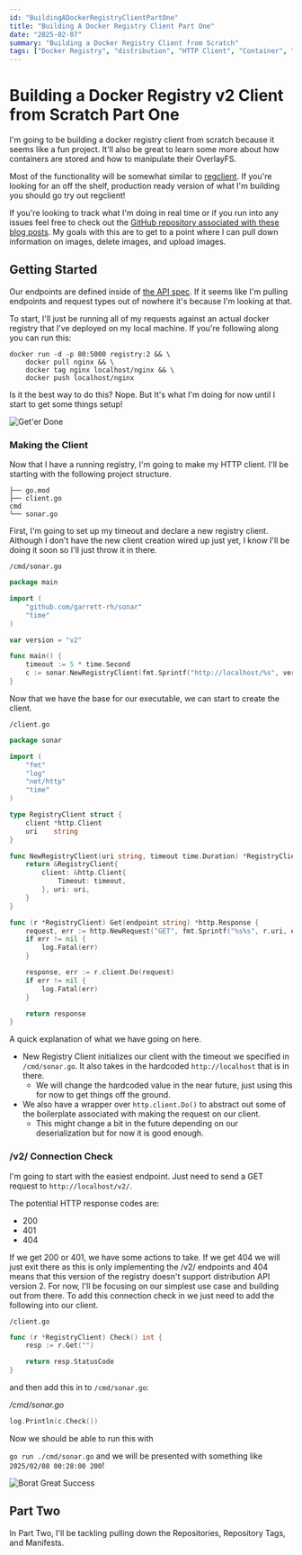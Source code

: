 ```yaml
---
id: "BuildingADockerRegistryClientPartOne"
title: "Building A Docker Registry Client Part One"
date: "2025-02-07"
summary: "Building a Docker Registry Client from Scratch"
tags: ["Docker Registry", "distribution", "HTTP Client", "Container", "Registry"]
---
```


# Building a Docker Registry v2 Client from Scratch Part One

I'm going to be building a docker registry client from scratch because it seems like a fun project. It'll also be great 
to learn some more about how containers are stored and how to manipulate their OverlayFS.

Most of the functionality will be somewhat similar to [regclient](https://github.com/regclient/regclient). If you're looking 
for an off the shelf, production ready version of what I'm building you should go try out regclient!

If you're looking to track what I'm doing in real time or if you run into any issues feel free to check out the [GitHub repository 
associated with these blog posts](https://github.com/garrett-rh/sonar). My goals with this are to get to a point where I can pull down information 
on images, delete images, and upload images.

## Getting Started

Our endpoints are defined inside of [the API spec](https://distribution.github.io/distribution/spec/api/). If it seems like 
I'm pulling endpoints and request types out of nowhere it's because I'm looking at that. 

To start, I'll just be running all of my requests against an actual docker registry that I've deployed on my local machine. 
If you're following along you can run this:

```shell
docker run -d -p 80:5000 registry:2 && \
    docker pull nginx && \
    docker tag nginx localhost/nginx && \
    docker push localhost/nginx
```

Is it the best way to do this? Nope. But It's what I'm doing for now until I start to get some things setup!

<img alt="Get'er Done" src="https://media0.giphy.com/media/v1.Y2lkPTc5MGI3NjExYmt3dHE0dGJzOXZiamw1MnBjaTZvN3R4M2R4ZnMzajVsM2h3M2p1aiZlcD12MV9pbnRlcm5hbF9naWZfYnlfaWQmY3Q9Zw/Vh2AWuLGA1TX2MPGkn/giphy.gif" class="img-fluid">

### Making the Client

Now that I have a running registry, I'm going to make my HTTP client. I'll be starting with the following project structure.

```
├── go.mod
├── client.go
cmd
└── sonar.go
```

First, I'm going to set up my timeout and declare a new registry client. Although I don't have the new client creation wired up 
just yet, I know I'll be doing it soon so I'll just throw it in there.

`/cmd/sonar.go`

```go
package main

import (
	"github.com/garrett-rh/sonar"
	"time"
)

var version = "v2"

func main() {
	timeout := 5 * time.Second
	c := sonar.NewRegistryClient(fmt.Sprintf("http://localhost/%s", version), timeout)
}
```

Now that we have the base for our executable, we can start to create the client.

`/client.go`

```go
package sonar

import (
	"fmt"
	"log"
	"net/http"
	"time"
)

type RegistryClient struct {
	client *http.Client
	uri    string
}

func NewRegistryClient(uri string, timeout time.Duration) *RegistryClient {
	return &RegistryClient{
		client: &http.Client{
			Timeout: timeout,
		}, uri: uri,
	}
}

func (r *RegistryClient) Get(endpoint string) *http.Response {
	request, err := http.NewRequest("GET", fmt.Sprintf("%s%s", r.uri, endpoint), nil)
	if err != nil {
		log.Fatal(err)
	}

	response, err := r.client.Do(request)
	if err != nil {
		log.Fatal(err)
	}

	return response
}
```

A quick explanation of what we have going on here.

- New Registry Client initializes our client with the timeout we specified in `/cmd/sonar.go`. It also takes in the hardcoded `http://localhost` that is in there.
  - We will change the hardcoded value in the near future, just using this for now to get things off the ground.
- We also have a wrapper over `http.client.Do()` to abstract out some of the boilerplate associated with making the request on our client.
  - This might change a bit in the future depending on our deserialization but for now it is good enough.

### /v2/ Connection Check

I'm going to start with the easiest endpoint. Just need to send a GET request to `http://localhost/v2/`.

The potential HTTP response codes are:
- 200
- 401
- 404

If we get 200 or 401, we have some actions to take. If we get 404 we will just exit there as this is only implementing the 
/v2/ endpoints and 404 means that this version of the registry doesn't support distribution API version 2. For now, I'll be focusing on our simplest use case 
and building out from there. To add this connection check in we just need to add the following into our client.

`/client.go`
```go
func (r *RegistryClient) Check() int {
	resp := r.Get("")

	return resp.StatusCode
}
```

and then add this in to `/cmd/sonar.go`:

*/cmd/sonar.go*
```go
log.Println(c.Check())
```

Now we should be able to run this with 

`go run ./cmd/sonar.go` and we will be presented with something like `2025/02/08 00:28:00 200`!

<img alt="Borat Great Success" src="https://media2.giphy.com/media/v1.Y2lkPTc5MGI3NjExa20wdXpwcWc4aXZlanBscmN6YzNxODRsdmdrNGZwbTRxOTE0MG14aSZlcD12MV9pbnRlcm5hbF9naWZfYnlfaWQmY3Q9Zw/Od0QRnzwRBYmDU3eEO/giphy.gif" class="img-fluid">

## Part Two

In Part Two, I'll be tackling pulling down the Repositories, Repository Tags, and Manifests.